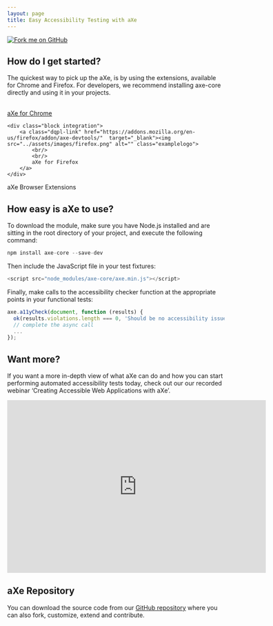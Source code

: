 ```yaml
---
layout: page
title: Easy Accessibility Testing with aXe
---
```

<div><a href="https://github.com/dequelabs/axe-core" target="_blank" title="Fork me on GitHub"><img src="https://camo.githubusercontent.com/38ef81f8aca64bb9a64448d0d70f1308ef5341ab/68747470733a2f2f73332e616d617a6f6e6177732e636f6d2f6769746875622f726962626f6e732f666f726b6d655f72696768745f6461726b626c75655f3132313632312e706e67" class="fork" alt="Fork me on GitHub" data-canonical-src="https://s3.amazonaws.com/github/ribbons/forkme_right_darkblue_121621.png"></a></div>

## How do I get started?
The quickest way to pick up the aXe, is by using the extensions, available for Chrome and Firefox. For developers, we recommend installing axe-core directly and using it in your projects.

<div class="allblocks">
	<div class="block integration">
		<a class="dqpl-link" href="https://chrome.google.com/webstore/detail/axe/lhdoppojpmngadmnindnejefpokejbdd"  target="_blank"><img src="../assets/images/chrome.png" alt="" class="examplelogo">
	  	<br/>
	    <br/>
	    aXe for Chrome
	  </a>
	</div>

	<div class="block integration">
		<a class="dqpl-link" href="https://addons.mozilla.org/en-us/firefox/addon/axe-devtools/"  target="_blank"><img src="../assets/images/firefox.png" alt="" class="examplelogo"> 
			<br/>
			<br/>
			aXe for Firefox
		</a>	
	</div>
</div>

<div class="browser">aXe Browser Extensions</div>


## How easy is aXe to use?
To download the module, make sure you have Node.js installed and are sitting in the root directory of your project, and execute the following command:

```javascript
npm install axe-core --save-dev
```

Then include the JavaScript file in your test fixtures:

```javascript
<script src="node_modules/axe-core/axe.min.js"></script>
```

Finally, make calls to the accessibility checker function at the appropriate points in your functional tests:

```javascript
axe.a11yCheck(document, function (results) {
  ok(results.violations.length === 0, 'Should be no accessibility issues');
  // complete the async call
  ...
});
```

## Want more?

If you want a more in-depth view of what aXe can do and how you can start performing automated accessibility tests today, check out our our recorded webinar ‘Creating Accessible Web Applications with aXe’.

<iframe width="600" height="400" src="https://www.youtube.com/embed/C1d278Inrl4" frameborder="0" allowfullscreen title="Webinar Creating AccessibleWeb Applications with aXe"></iframe>

## aXe Repository
You can download the source code from our <a class="dqpl-link" href="https://github.com/dequelabs/axe-core"  alt="" target="_blank">GitHub repository</a> where you can also fork, customize, extend and contribute.
